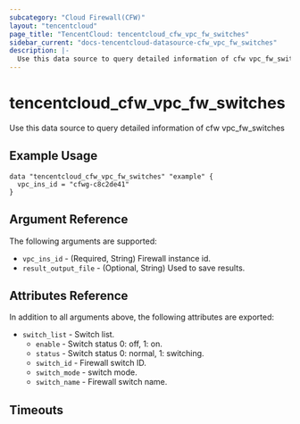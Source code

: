 ```yaml
---
subcategory: "Cloud Firewall(CFW)"
layout: "tencentcloud"
page_title: "TencentCloud: tencentcloud_cfw_vpc_fw_switches"
sidebar_current: "docs-tencentcloud-datasource-cfw_vpc_fw_switches"
description: |-
  Use this data source to query detailed information of cfw vpc_fw_switches
---
```


# tencentcloud_cfw_vpc_fw_switches

Use this data source to query detailed information of cfw vpc_fw_switches

## Example Usage

```hcl
data "tencentcloud_cfw_vpc_fw_switches" "example" {
  vpc_ins_id = "cfwg-c8c2de41"
}
```

## Argument Reference

The following arguments are supported:

* `vpc_ins_id` - (Required, String) Firewall instance id.
* `result_output_file` - (Optional, String) Used to save results.

## Attributes Reference

In addition to all arguments above, the following attributes are exported:

* `switch_list` - Switch list.
  * `enable` - Switch status 0: off, 1: on.
  * `status` - Switch status 0: normal, 1: switching.
  * `switch_id` - Firewall switch ID.
  * `switch_mode` - switch mode.
  * `switch_name` - Firewall switch name.


## Timeouts

<no value>



